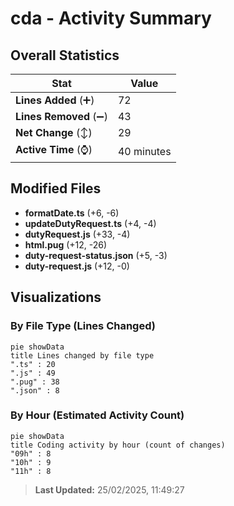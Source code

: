 # cda - Activity Summary 

## Overall Statistics

| Stat                   | Value                                                             |
| ---------------------- | ----------------------------------------------------------------- |
| **Lines Added** (➕)   | 72                                          |
| **Lines Removed** (➖) | 43                                        |
| **Net Change** (↕)    | 29                |
| **Active Time** (⌚)   | 40 minutes |


## Modified Files
- **formatDate.ts** (+6, -6)
- **updateDutyRequest.ts** (+4, -4)
- **dutyRequest.js** (+33, -4)
- **html.pug** (+12, -26)
- **duty-request-status.json** (+5, -3)
- **duty-request.js** (+12, -0)

## Visualizations

### By File Type (Lines Changed)

```mermaid
pie showData
title Lines changed by file type
".ts" : 20
".js" : 49
".pug" : 38
".json" : 8
```

### By Hour (Estimated Activity Count)

```mermaid
pie showData
title Coding activity by hour (count of changes)
"09h" : 8
"10h" : 9
"11h" : 8
```


> **Last Updated:** 25/02/2025, 11:49:27